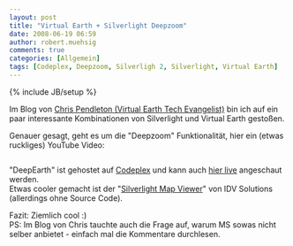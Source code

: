```yaml
---
layout: post
title: "Virtual Earth + Silverlight Deepzoom"
date: 2008-06-19 06:59
author: robert.muehsig
comments: true
categories: [Allgemein]
tags: [Codeplex, Deepzoom, Silverligh 2, Silverlight, Virtual Earth]
---
```

{% include JB/setup %}
<p>Im Blog von <a href="http://blogs.msdn.com/virtualearth/archive/2008/06/18/lots-of-virtual-earth-and-silverlight-development-outside-of-microsoft.aspx">Chris Pendleton (Virtual Earth Tech Evangelist)</a> bin ich auf ein paar interessante Kombinationen von Silverlight und Virtual Earth gestoßen.</p> <p>Genauer gesagt, geht es um die "Deepzoom" Funktionalität, hier ein (etwas ruckliges) YouTube Video:</p> <div class="wlWriterSmartContent" id="scid:5737277B-5D6D-4f48-ABFC-DD9C333F4C5D:6790907e-965a-4c00-a409-e98e1c469134" style="padding-right: 0px; display: inline; padding-left: 0px; padding-bottom: 0px; margin: 0px; padding-top: 0px"><div id="c47f38ae-497e-45c0-bc0a-6ff770f5bf7b" style="margin: 0px; padding: 0px; display: inline;"><div><a href="http://www.youtube.com/watch?v=Oj-qYh03P00" target="_new"><img src="{{BASE_PATH}}/assets/wp-images/video7a6f75a5fea0.jpg" galleryimg="no" onload="var downlevelDiv = document.getElementById('c47f38ae-497e-45c0-bc0a-6ff770f5bf7b'); downlevelDiv.innerHTML = &quot;&lt;div&gt;&lt;object width=\&quot;425\&quot; height=\&quot;355\&quot;&gt;&lt;param name=\&quot;movie\&quot; value=\&quot;http://www.youtube.com/v/Oj-qYh03P00\&quot;&gt;&lt;\/param&gt;&lt;param name=\&quot;wmode\&quot; value=\&quot;transparent\&quot;&gt;&lt;\/param&gt;&lt;embed src=\&quot;http://www.youtube.com/v/Oj-qYh03P00\&quot; type=\&quot;application/x-shockwave-flash\&quot; wmode=\&quot;transparent\&quot; width=\&quot;425\&quot; height=\&quot;355\&quot;&gt;&lt;\/embed&gt;&lt;\/object&gt;&lt;\/div&gt;&quot;;" alt=""></a></div></div></div> <p>"DeepEarth" ist gehostet auf <a href="http://www.codeplex.com/deepearth">Codeplex</a> und kann auch <a href="http://deepzoom.soulclients.com/VE/">hier live</a> angeschaut werden.<br>Etwas cooler gemacht ist der "<a href="http://www.idvsolutions.com/press_pr_SilverlightMapViewer.aspx">Silverlight Map Viewer</a>" von IDV Solutions (allerdings ohne Source Code).</p> <p>Fazit: Ziemlich cool :)<br>PS: Im Blog von Chris tauchte auch die Frage auf, warum MS sowas nicht selber anbietet - einfach mal die Kommentare durchlesen.</p>
